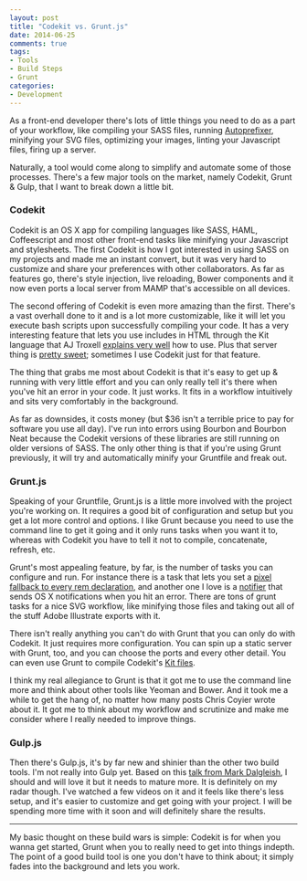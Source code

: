 ```yaml
---
layout: post
title: "Codekit vs. Grunt.js"
date: 2014-06-25
comments: true
tags:
- Tools
- Build Steps
- Grunt
categories:
- Development
---
```


As a front-end developer there's lots of little things you need to do as a part of your workflow, like compiling your SASS files, running [Autoprefixer](https://github.com/ai/autoprefixer), minifying your SVG files, optimizing your images, linting your Javascript files, firing up a server.

Naturally, a tool would come along to simplify and automate some of those processes. There's a few major tools on the market, namely Codekit, Grunt & Gulp, that I want to break down a little bit.

### Codekit
Codekit is an OS X app for compiling languages like SASS, HAML, Coffeescript and most other front-end tasks like minifying your Javascript and stylesheets. The first Codekit is how I got interested in using SASS on my projects and made me an instant convert, but it was very hard to customize and share your preferences with other collaborators. As far as features go, there's style injection, live reloading, Bower components and it now even ports a local server from MAMP that's accessible on all devices.

The second offering of Codekit is even more amazing than the first. There's a vast overhall done to it and is a lot more customizable, like it will let you execute bash scripts upon successfully compiling your code. It has a very interesting feature that lets you use includes in HTML through the Kit language that AJ Troxell [explains very well](http://ajtroxell.com/codekits-the-kit-language-how-to-use-it/) how to use. Plus that server thing is [pretty sweet](http://youtu.be/YUgH0jlYur0); sometimes I use Codekit just for that feature.

The thing that grabs me most about Codekit is that it's easy to get up & running with very little effort and you can only really tell it's there when you've hit an error in your code. It just works. It fits in a workflow intuitively and sits very comfortably in the background.

As far as downsides, it costs money (but $36 isn't a terrible price to pay for software you use all day). I've run into errors using Bourbon and Bourbon Neat because the Codekit versions of these libraries are still running on older versions of SASS. The only other thing is that if you're using Grunt previously, it will try and automatically minify your Gruntfile and freak out.

### Grunt.js
Speaking of your Gruntfile, Grunt.js is a little more involved with the project you're working on. It requires a good bit of configuration and setup but you get a lot more control and options. I like Grunt because you need to use the command line to get it going and it only runs tasks when you want it to, whereas with Codekit you have to tell it not to compile, concatenate, refresh, etc.

Grunt's most appealing feature, by far, is the number of tasks you can configure and run. For instance there is a task that lets you set a [pixel fallback to every rem declaration](https://github.com/thomasdobber/grunt-remfallback/), and another one I love is a [notifier](https://github.com/dylang/grunt-notify) that sends OS X notifications when you hit an error. There are tons of grunt tasks for a nice SVG workflow, like minifying those files and taking out all of the stuff Adobe Illustrate exports with it.

There isn't really anything you can't do with Grunt that you can only do with Codekit. It just requires more configuration. You can spin up a static server with Grunt, too, and you can choose the ports and every other detail. You can even use Grunt to compile Codekit's [Kit files](https://github.com/fatso83/grunt-codekit).

I think my real allegiance to Grunt is that it got me to use the command line more and think about other tools like Yeoman and Bower. And it took me a while to get the hang of, no matter how many posts Chris Coyier wrote about it. It got me to think about my workflow and scrutinize and make me consider where I really needed to improve things.


### Gulp.js
Then there's Gulp.js, it's by far new and shinier than the other two build tools. I'm not really into Gulp yet. Based on this [talk from Mark Dalgleish](http://markdalgleish.github.io/presentation-build-wars-gulp-vs-grunt/), I should and will love it but it needs to mature more. It is definitely on my radar though. I've watched a few videos on it and it feels like there's less setup, and it's easier to customize and get going with your project. I will be spending more time with it soon and will definitely share the results.

---

My basic thought on these build wars is simple: Codekit is for when you wanna get started, Grunt when you to really need to get into things indepth. The point of a good build tool is one you don't have to think about; it simply fades into the background and lets you work.
